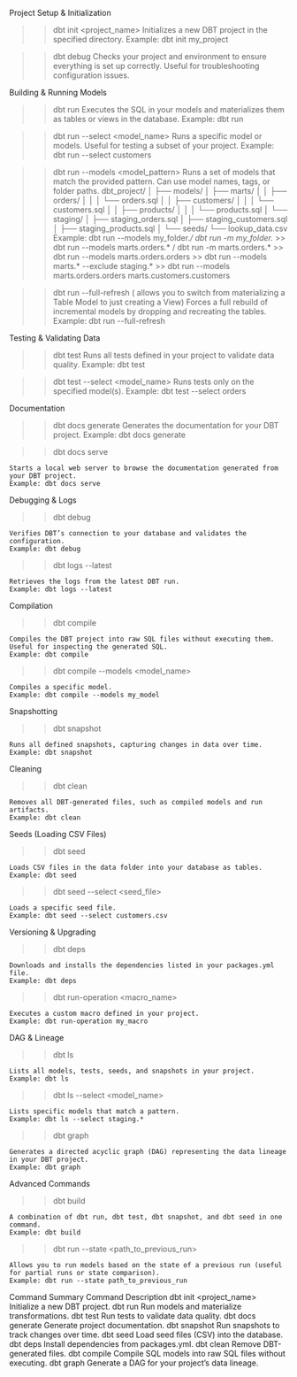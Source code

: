 Project Setup & Initialization

  >> dbt init <project_name>
        Initializes a new DBT project in the specified directory.
        Example: dbt init my_project

  >> dbt debug
        Checks your project and environment to ensure everything is set up correctly.
        Useful for troubleshooting configuration issues.

Building & Running Models

  >> dbt run
        Executes the SQL in your models and materializes them as tables or views in the database.
        Example: dbt run

  >> dbt run --select <model_name>
        Runs a specific model or models. Useful for testing a subset of your project.
        Example: dbt run --select customers

  >> dbt run --models <model_pattern>
        Runs a set of models that match the provided pattern. Can use model names, tags, or folder paths.
        dbt_project/
        │
        ├── models/
        │   ├── marts/
        │   │   ├── orders/
        │   │   │   └── orders.sql
        │   │   ├── customers/
        │   │   │   └── customers.sql
        │   │   ├── products/
        │   │   │   └── products.sql
        │   └── staging/
        │       ├── staging_orders.sql
        │       ├── staging_customers.sql
        │       ├── staging_products.sql
        │
        └── seeds/
            └── lookup_data.csv
        Example: dbt run --models my_folder.*/ dbt run -m my_folder.*
        >> dbt run --models marts.orders.* / dbt run -m marts.orders.*
        >> dbt run --models marts.orders.orders
        >> dbt run --models marts.* --exclude staging.*
        >> dbt run --models marts.orders.orders marts.customers.customers


  >> dbt run --full-refresh ( allows you to switch from materializing a Table Model to just creating a View)
        Forces a full rebuild of incremental models by dropping and recreating the tables.
        Example: dbt run --full-refresh

Testing & Validating Data

  >> dbt test
        Runs all tests defined in your project to validate data quality.
        Example: dbt test

  >> dbt test --select <model_name>
        Runs tests only on the specified model(s).
        Example: dbt test --select orders

Documentation

  >> dbt docs generate
        Generates the documentation for your DBT project.
        Example: dbt docs generate

  >> dbt docs serve

    Starts a local web server to browse the documentation generated from your DBT project.
    Example: dbt docs serve

Debugging & Logs

  >> dbt debug

    Verifies DBT’s connection to your database and validates the configuration.
    Example: dbt debug

  >> dbt logs --latest

    Retrieves the logs from the latest DBT run.
    Example: dbt logs --latest

Compilation

  >> dbt compile

    Compiles the DBT project into raw SQL files without executing them. Useful for inspecting the generated SQL.
    Example: dbt compile

  >> dbt compile --models <model_name>

    Compiles a specific model.
    Example: dbt compile --models my_model

Snapshotting

  >> dbt snapshot

    Runs all defined snapshots, capturing changes in data over time.
    Example: dbt snapshot

Cleaning

  >> dbt clean

    Removes all DBT-generated files, such as compiled models and run artifacts.
    Example: dbt clean

Seeds (Loading CSV Files)

  >> dbt seed

    Loads CSV files in the data folder into your database as tables.
    Example: dbt seed

  >> dbt seed --select <seed_file>

    Loads a specific seed file.
    Example: dbt seed --select customers.csv

Versioning & Upgrading

  >> dbt deps

    Downloads and installs the dependencies listed in your packages.yml file.
    Example: dbt deps

  >> dbt run-operation <macro_name>

    Executes a custom macro defined in your project.
    Example: dbt run-operation my_macro

DAG & Lineage

  >> dbt ls

    Lists all models, tests, seeds, and snapshots in your project.
    Example: dbt ls

  >> dbt ls --select <model_name>

    Lists specific models that match a pattern.
    Example: dbt ls --select staging.*

  >> dbt graph

    Generates a directed acyclic graph (DAG) representing the data lineage in your DBT project.
    Example: dbt graph

Advanced Commands

  >> dbt build

    A combination of dbt run, dbt test, dbt snapshot, and dbt seed in one command.
    Example: dbt build

  >> dbt run --state <path_to_previous_run>

    Allows you to run models based on the state of a previous run (useful for partial runs or state comparison).
    Example: dbt run --state path_to_previous_run

Command Summary
Command	Description
dbt init <project_name>	Initialize a new DBT project.
dbt run	Run models and materialize transformations.
dbt test	Run tests to validate data quality.
dbt docs generate	Generate project documentation.
dbt snapshot	Run snapshots to track changes over time.
dbt seed	Load seed files (CSV) into the database.
dbt deps	Install dependencies from packages.yml.
dbt clean	Remove DBT-generated files.
dbt compile	Compile SQL models into raw SQL files without executing.
dbt graph	Generate a DAG for your project’s data lineage.